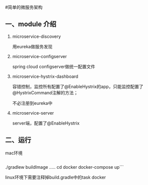 #简单的微服务架构

## 一、module 介绍

1. microservice-discovery

   用eureka做服务发现

2. microservice-configserver

   spring cloud configserver做统一配置文件

3. microservice-hystrix-dashboard

   容错控制，监控所有配置了@EnableHystrix的app，只能监控配置了@HystrixCommand注解的方法；

   不必注册到eureka中

4. microservice-server

   server端，配置了@EnableHystrix
   
## 二、运行
mac环境
> ```cd microservice
./gradlew buildImage
.....
cd docker
docker-compose up```

linux环境下需要注释掉build.gradle中的task docker
